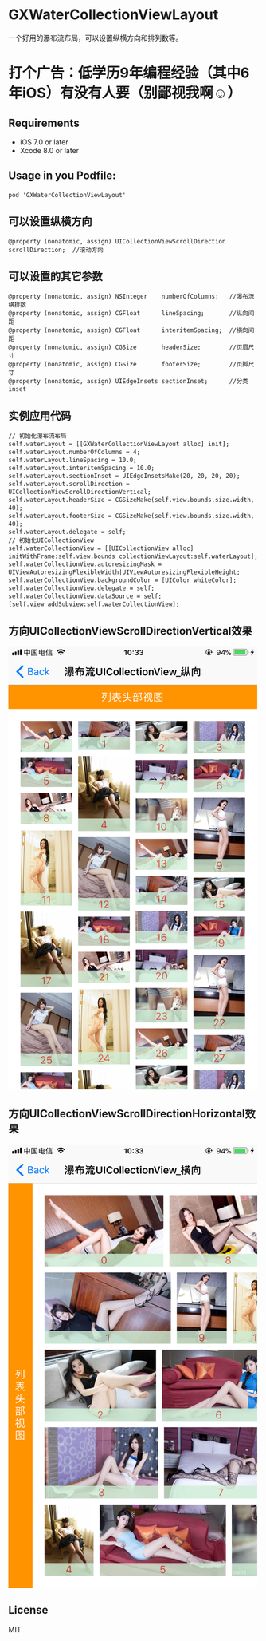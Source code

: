 # GXWaterCollectionViewLayout

一个好用的瀑布流布局，可以设置纵横方向和排列数等。

# 打个广告：低学历9年编程经验（其中6年iOS）有没有人要（别鄙视我啊☺）

Requirements
--
- iOS 7.0 or later
- Xcode 8.0 or later

Usage in you Podfile:
--

```
pod 'GXWaterCollectionViewLayout'
```

可以设置纵横方向
--

```objc
@property (nonatomic, assign) UICollectionViewScrollDirection scrollDirection;  //滚动方向
```

可以设置的其它参数
--

```objc
@property (nonatomic, assign) NSInteger    numberOfColumns;   //瀑布流横排数
@property (nonatomic, assign) CGFloat      lineSpacing;       //纵向间距
@property (nonatomic, assign) CGFloat      interitemSpacing;  //横向间距
@property (nonatomic, assign) CGSize       headerSize;        //页眉尺寸
@property (nonatomic, assign) CGSize       footerSize;        //页脚尺寸
@property (nonatomic, assign) UIEdgeInsets sectionInset;      //分类inset
```

实例应用代码
--

```objc
// 初始化瀑布流布局
self.waterLayout = [[GXWaterCollectionViewLayout alloc] init];
self.waterLayout.numberOfColumns = 4;
self.waterLayout.lineSpacing = 10.0;
self.waterLayout.interitemSpacing = 10.0;
self.waterLayout.sectionInset = UIEdgeInsetsMake(20, 20, 20, 20);
self.waterLayout.scrollDirection = UICollectionViewScrollDirectionVertical;
self.waterLayout.headerSize = CGSizeMake(self.view.bounds.size.width, 40);
self.waterLayout.footerSize = CGSizeMake(self.view.bounds.size.width, 40);
self.waterLayout.delegate = self;
// 初始化UICollectionView
self.waterCollectionView = [[UICollectionView alloc] initWithFrame:self.view.bounds collectionViewLayout:self.waterLayout];
self.waterCollectionView.autoresizingMask = UIViewAutoresizingFlexibleWidth|UIViewAutoresizingFlexibleHeight;
self.waterCollectionView.backgroundColor = [UIColor whiteColor];
self.waterCollectionView.delegate = self;
self.waterCollectionView.dataSource = self;
[self.view addSubview:self.waterCollectionView];
```

方向UICollectionViewScrollDirectionVertical效果
--

![](/IMG_Vertical.PNG '描述')

方向UICollectionViewScrollDirectionHorizontal效果
--

![](/IMG_Horizontal.PNG '描述')

License
--
MIT


